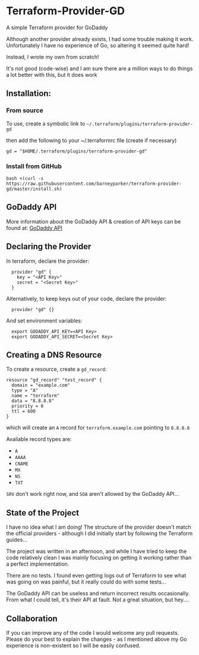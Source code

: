 # Terraform-Provider-GD

A simple Terraform provider for GoDaddy

Although another provider already exists, I had some trouble making it work.  Unfortunately I have no experience of Go, so altering it seemed quite hard!

Instead, I wrote my own from scratch!  

It's not good (code-wise) and I am sure there are a million ways to do things a lot better with this, but it does work

## Installation:
  
### From source
To use, create a symbolic link to `~/.terraform/plugins/terraform-provider-gd`

then add the following to your ~/.terraformrc file (create if necessary)
```
gd = "$HOME/.terraform/plugins/terraform-provider-gd"
```

### Install from GitHub

```
bash <(curl -s https://raw.githubusercontent.com/barneyparker/terraform-provider-gd/master/install.sh)
```

## GoDaddy API

More information about the GoDaddy API & creation of API keys can be found at:
[GoDaddy API](https://developer.godaddy.com/)

## Declaring the Provider

In terraform, declare the provider:
```
  provider "gd" {
    key = "<API Key>"
    secret = "<Secret Key>"
  }
```

Alternatively, to keep keys out of your code, declare the provider:
```
  provider "gd" {}
```

And set environment variables:
```
  export GODADDY_API_KEY=<API Key>
  export GODADDY_API_SECRET=<Secret Key>
```

## Creating a DNS Resource

To create a resource, create a `gd_record`:
```
resource "gd_record" "test_record" {
  domain = "example.com"
  type = "A"
  name = "terraform"
  data = "8.8.8.8"
  priority = 0
  ttl = 600
}
```

which will create an `A` record for `terraform.example.com` pointing to `8.8.8.8`

Available record types are:

  * `A`
  * `AAAA`
  * `CNAME`
  * `MX`
  * `NS`
  * `TXT`

`SRV` don't work right now, and `SOA` aren't allowed by the GoDaddy API...

## State of the Project

I have no idea what I am doing!  The structure of the provider doesn't match the official providers - although I did initially start by following the Terraform guides...

The project was written in an afternoon, and while I have tried to keep the code relatively clean I was mainly focusing on getting it working rather than a perfect implementation.

There are no tests.  I found even getting logs out of Terraform to see what was going on was painful, but it really could do with some tests...

The GoDaddy API can be useless and return incorrect results occasionally.  From what I could tell, it's their API at fault.  Not a great situation, but hey....

## Collaboration

If you can improve any of the code I would welcome any pull requests.  Please do your best to explain the changes - as I mentioned above my Go experience is non-existent so I will be easily confused.
